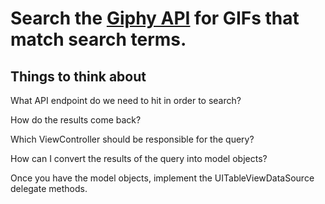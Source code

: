 # Search the [Giphy API](https://github.com/giphy/GiphyAPI) for GIFs that match search terms.

## Things to think about

What API endpoint do we need to hit in order to search?

How do the results come back?

Which ViewController should be responsible for the query?

How can I convert the results of the query into model objects?

Once you have the model objects, implement the UITableViewDataSource delegate methods.